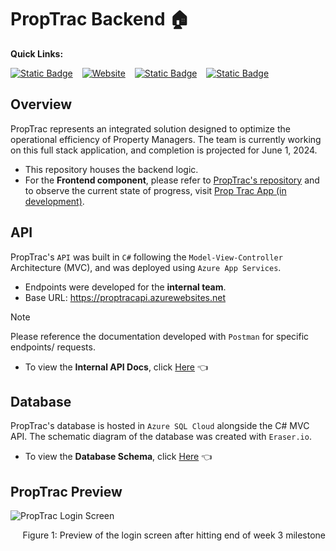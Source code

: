 # PropTrac Backend :house:

**Quick Links:**

[![Static Badge](https://img.shields.io/badge/frontend%20repo-A2D7E2?style=for-the-badge&logo=github&logoColor=black)](https://github.com/calebsylvia/PropTrac) &ensp; [![Website](https://img.shields.io/website?url=https%3A%2F%2Fproptrac-app.vercel.app%2F&up_message=in%20development&up_color=8DD394&down_color=black&style=for-the-badge&logo=vercel&label=frontend)](https://proptrac-app.vercel.app/) &ensp; [![Static Badge](https://img.shields.io/badge/api_docs-FEFFF6?style=for-the-badge&logo=postman&logoColor=black)](https://documenter.getpostman.com/view/31041768/2sA3Bn5Bzt) &ensp; [![Static Badge](https://img.shields.io/badge/Database%20schema-DE7676?style=for-the-badge&logo=eraser-io)](https://app.eraser.io/workspace/pbzCocdYcajMIkRmPd15?origin=share)

## Overview
PropTrac represents an integrated solution designed to optimize the operational efficiency of Property Managers. The team is currently working on this full stack application, and completion is projected for June 1, 2024.

- This repository houses the backend logic.
- For the **Frontend component**, please refer to [PropTrac's repository](https://github.com/calebsylvia/PropTrac) and to observe the current state of progress, visit [Prop Trac App (in development)](https://proptrac-app.vercel.app/).


## API 

PropTrac's `API` was built in `C#` following the `Model-View-Controller` Architecture (MVC), and was deployed using `Azure App Services`.

- Endpoints were developed for the **internal team**.
- Base URL: https://proptracapi.azurewebsites.net

> [!NOTE]
> Please reference the documentation developed with `Postman` for specific endpoints/ requests.

- To view the **Internal API Docs**, click [Here](https://documenter.getpostman.com/view/31041768/2sA3Bn5Bzt) :point_left:
&ensp;


## Database 

PropTrac's database is hosted in `Azure SQL Cloud` alongside the C# MVC API. The schematic diagram of the database was created with `Eraser.io`.

- To view the **Database Schema**, click [Here](https://app.eraser.io/workspace/pbzCocdYcajMIkRmPd15?origin=share) :point_left:
&ensp;


## PropTrac Preview
![PropTrac Login Screen](https://github.com/et120/PropTrac-backend/assets/148283439/62e049f9-9d8b-432e-8743-1f586a8176f9)

<p align="right">Figure 1: Preview of the login screen after hitting end of week 3 milestone</p>

